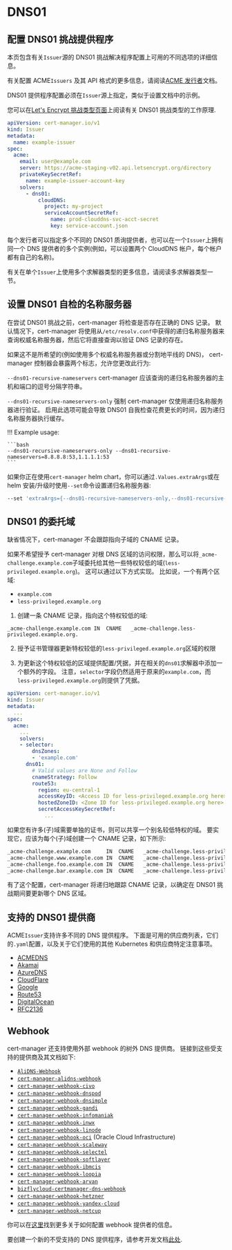 # DNS01

## 配置 DNS01 挑战提供程序

本页包含有关`Issuer`源的 DNS01 挑战解决程序配置上可用的不同选项的详细信息。

有关配置 ACME`Issuers` 及其 API 格式的更多信息，请阅读[ACME 发行者](../README.md)文档。

DNS01 提供程序配置必须在`Issuer`源上指定，类似于设置文档中的示例。

您可以在[Let's Encrypt 挑战类型页面](https://letsencrypt.org/docs/challenge-types/#dns-01-challenge)上阅读有关 DNS01 挑战类型的工作原理.

```yaml
apiVersion: cert-manager.io/v1
kind: Issuer
metadata:
  name: example-issuer
spec:
  acme:
    email: user@example.com
    server: https://acme-staging-v02.api.letsencrypt.org/directory
    privateKeySecretRef:
      name: example-issuer-account-key
    solvers:
      - dns01:
          cloudDNS:
            project: my-project
            serviceAccountSecretRef:
              name: prod-clouddns-svc-acct-secret
              key: service-account.json
```

每个发行者可以指定多个不同的 DNS01 质询提供者，也可以在一个`Issuer`上拥有同一个 DNS 提供者的多个实例(例如，可以设置两个 CloudDNS 帐户，每个帐户都有自己的名称)。

有关在单个`Issuer`上使用多个求解器类型的更多信息，请阅读多求解器类型一节。

## 设置 DNS01 自检的名称服务器

在尝试 DNS01 挑战之前，cert-manager 将检查是否存在正确的 DNS 记录。
默认情况下，cert-manager 将使用从`/etc/resolv.conf`中获得的递归名称服务器来查询权威名称服务器，然后它将直接查询以验证 DNS 记录的存在。

如果这不是所希望的(例如使用多个权威名称服务器或分割地平线的 DNS)， cert-manager 控制器会暴露两个标志，允许您更改此行为:

`--dns01-recursive-nameservers` cert-manager 应该查询的递归名称服务器的主机和端口的逗号分隔字符串。

`--dns01-recursive-nameservers-only` 强制 cert-manager 仅使用递归名称服务器进行验证。
启用此选项可能会导致 DNS01 自我检查花费更长的时间，因为递归名称服务器执行缓存。

!!! Example usage:

    ```bash
    --dns01-recursive-nameservers-only --dns01-recursive-nameservers=8.8.8.8:53,1.1.1.1:53
    ```

如果你正在使用`cert-manager` helm chart，你可以通过`.Values.extraArgs`或在 helm 安装/升级时使用`--set`命令设置递归名称服务器:

```bash
--set 'extraArgs={--dns01-recursive-nameservers-only,--dns01-recursive-nameservers=8.8.8.8:53\,1.1.1.1:53}'
```

## DNS01 的委托域

缺省情况下，cert-manager 不会跟踪指向子域的 CNAME 记录。

如果不希望授予 cert-manager 对根 DNS 区域的访问权限，那么可以将`_acme-challenge.example.com`子域委托给其他一些特权较低的域(`less-privileged.example.org`)。
这可以通过以下方式实现。
比如说，一个有两个区域:

- `example.com`
- `less-privileged.example.org`

1. 创建一条 CNAME 记录，指向这个特权较低的域:

```
_acme-challenge.example.com	IN	CNAME	_acme-challenge.less-privileged.example.org.
```

2. 授予证书管理器更新特权较低的`less-privileged.example.org`区域的权限

3. 为更新这个特权较低的区域提供配置/凭据，并在相关的`dns01`求解器中添加一个额外的字段。
   注意，`selector`字段仍然适用于原来的`example.com`，而`less-privileged.example.org`则提供了凭据。

```yaml
apiVersion: cert-manager.io/v1
kind: Issuer
metadata:
  ...
spec:
  acme:
    ...
    solvers:
    - selector:
        dnsZones:
        - 'example.com'
      dns01:
        # Valid values are None and Follow
        cnameStrategy: Follow
        route53:
          region: eu-central-1
          accessKeyID: <Access ID for less-privileged.example.org here>
          hostedZoneID: <Zone ID for less-privileged.example.org here>
          secretAccessKeySecretRef:
            ...
```

如果您有许多(子)域需要单独的证书，则可以共享一个别名较低特权的域。
要实现它，应该为每个(子)域创建一个 CNAME 记录，如下所示:

```txt
_acme-challenge.example.com	    IN	CNAME	_acme-challenge.less-privileged.example.org.
_acme-challenge.www.example.com	IN	CNAME	_acme-challenge.less-privileged.example.org.
_acme-challenge.foo.example.com	IN	CNAME	_acme-challenge.less-privileged.example.org.
_acme-challenge.bar.example.com	IN	CNAME	_acme-challenge.less-privileged.example.org.
```

有了这个配置，cert-manager 将递归地跟踪 CNAME 记录，以确定在 DNS01 挑战期间要更新哪个 DNS 区域。

## 支持的 DNS01 提供商

ACME`Issuer`支持许多不同的 DNS 提供程序。
下面是可用的供应商列表，它们的`.yaml`配置，以及关于它们使用的其他 Kubernetes 和供应商特定注意事项。

- [ACMEDNS](./acme-dns.md)
- [Akamai](./akamai.md)
- [AzureDNS](./azuredns.md)
- [CloudFlare](./cloudflare.md)
- [Google](./google.md)
- [Route53](./route53.md)
- [DigitalOcean](./digitalocean.md)
- [RFC2136](./rfc2136.md)

## Webhook

cert-manager 还支持使用外部 webhook 的树外 DNS 提供商。
链接到这些受支持的提供商及其文档如下:

- [`AliDNS-Webhook`](https://github.com/pragkent/alidns-webhook)
- [`cert-manager-alidns-webhook`](https://github.com/DEVmachine-fr/cert-manager-alidns-webhook)
- [`cert-manager-webhook-civo`](https://github.com/okteto/cert-manager-webhook-civo)
- [`cert-manager-webhook-dnspod`](https://github.com/qqshfox/cert-manager-webhook-dnspod)
- [`cert-manager-webhook-dnsimple`](https://github.com/neoskop/cert-manager-webhook-dnsimple)
- [`cert-manager-webhook-gandi`](https://github.com/bwolf/cert-manager-webhook-gandi)
- [`cert-manager-webhook-infomaniak`](https://github.com/Infomaniak/cert-manager-webhook-infomaniak)
- [`cert-manager-webhook-inwx`](https://gitlab.com/smueller18/cert-manager-webhook-inwx)
- [`cert-manager-webhook-linode`](https://github.com/slicen/cert-manager-webhook-linode)
- [`cert-manager-webhook-oci`](https://gitlab.com/dn13/cert-manager-webhook-oci) (Oracle Cloud Infrastructure)
- [`cert-manager-webhook-scaleway`](https://github.com/scaleway/cert-manager-webhook-scaleway)
- [`cert-manager-webhook-selectel`](https://github.com/selectel/cert-manager-webhook-selectel)
- [`cert-manager-webhook-softlayer`](https://github.com/cgroschupp/cert-manager-webhook-softlayer)
- [`cert-manager-webhook-ibmcis`](https://github.com/jb-dk/cert-manager-webhook-ibmcis)
- [`cert-manager-webhook-loopia`](https://github.com/Identitry/cert-manager-webhook-loopia)
- [`cert-manager-webhook-arvan`](https://github.com/kiandigital/cert-manager-webhook-arvan)
- [`bizflycloud-certmanager-dns-webhook`](https://github.com/bizflycloud/bizflycloud-certmanager-dns-webhook)
- [`cert-manager-webhook-hetzner`](https://github.com/vadimkim/cert-manager-webhook-hetzner)
- [`cert-manager-webhook-yandex-cloud`](https://github.com/malinink/cert-manager-webhook-yandex-cloud)
- [`cert-manager-webhook-netcup`](https://github.com/aellwein/cert-manager-webhook-netcup)

你可以在[这里](./webhook.md)找到更多关于如何配置 webhook 提供者的信息。

要创建一个新的不受支持的 DNS 提供程序，请参考开发文档[此处](../../../contributing/dns-providers.md).
